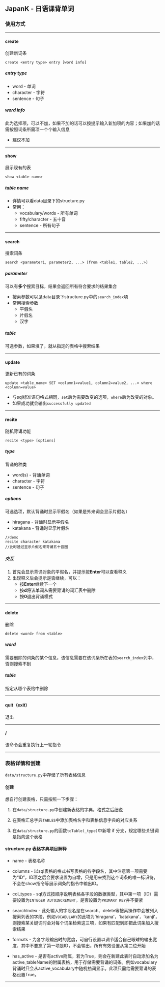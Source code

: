 ## JapanK - 日语课背单词

### 使用方式

---

#### create

创建新词条

```
create <entry type> entry [word info]
```

##### entry type

- word - 单词
- character - 字符
- sentence - 句子

##### word info

此为选择项，可以不加，如果不加的话可以按提示输入新加项的内容；如果加的话需按照词条所需项一个个输入信息

- 建议不加

---

#### show

展示现有的表

```
show <table name>
```

##### table name

- 详情可以看data目录下的structure.py
- 常用：
  - vocabulary/words - 所有单词
  - fifty/character - 五十音
  - sentence - 所有句子

---

#### search

搜索词条

```
search <parameter1, parameter2, ...> (from <table1, table2, ...>)
```

#####  parameter

可以有**多个**搜索目标，结果会返回所有符合要求的结果集合

- 搜索参数可以见data目录下structure.py中的`search_index`项
- 常用搜索参数
  - 平假名
  - 片假名
  - 汉字

##### table

可选参数，如果填了，就从指定的表格中搜索结果

---

#### update

更新已有的词条

```
update <table_name> SET <column1=value1, column2=value2, ...> where <column=value>
```

- 与sql标准语句格式相同，`set`后为需要改变的选项，`where`后为改变的对象。
- 如果成功就会输出`successfully updated`

---

#### recite

随机背诵功能

```
recite <type> [options]
```

##### type

背诵的种类

- word(s) - 背诵单词
- character - 字符
- sentence - 句子

##### options

可选选项，默认背诵时显示平假名（如果是外来词会显示片假名）

- hiragana - 背诵时显示平假名
- katakana - 背诵时显示片假名

```
//demo
recite character katakana
//此时通过显示片假名来背诵五十音图
```

##### 交互

1. 首先会显示背诵对象的平假名，并提示按**Enter**可以查看释义
2. 出现释义后会提示是否继续，可以：
   - 按**Enter**继续下一个
   - 按**d**将该单词从需要背诵的词汇表中删除
   - 按**0**退出背诵模式

---

#### delete

删除

```
delete <word> from <table>
```

##### word

需要删除的词条的某个信息，该信息需要在该词条所在表的`search_index`列中，否则搜索不到

##### table

指定从哪个表格中删除

---

#### quit（exit）

退出

---

#### /

该命令会重复执行上一轮指令

---

### 表格详情和创建

`data/structure.py`中存储了所有表格信息

#### 创建

想自行创建表格，只需按照一下步骤：

1. 在`data/structure.py`中创建新表格的字典，格式之后细说

2. 在表格汇总字典`TABLES`中添加表格名字和表格信息字典的对应关系

3. 在`data/structure.py`的函数`toTable(_type)`中新增 if 分支，规定哪些关键词是指向这个表格

#### structure.py 表格字典项目解释

- name - 表格名称

- columns - 以sql表格的格式书写表格的各字段名，其中注意第一项需要为“ID”，ID项之后会要求设置为自增，只是用来找到这个词条的唯一标识符，不会在show指令等展示词条的指令中输出ID。

- col_types - sql方式按顺序说明表格各字段的数据类型，其中第一项（ID）需要设置为`INTEGER AUTOINCREMENT`，是否设置为`PRIMARY KEY`并不要紧

- searchIndex - 此处输入的字段名是在search、delete等搜索操作中会被列入搜索列表的字段，例如`VOCABULARY`的此项为‘hiragana’，‘katakana’，‘kanji’，则搜索某关键词时会对每个词条检索这三项，如果有匹配到即把此词条加入搜索结果

- formats - 为各字段输出时的宽度，可自行设置以调节适合自己眼球的输出宽度，其中不要忘了第一项是ID，不会输出，所有有效设置从第二位开始

- has_active - 是否有active附属，若为True，则会在新建此表时自动添加名为active_tableName的附属表格，用于存储需要背诵的词条。例如vocabulary背诵时只会从active_vocabulary中随机抽词显示。此项只需给需要背诵的表格设置True。

---



   

